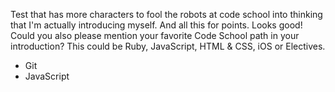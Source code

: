 Test that has more characters to fool the robots at code school into thinking that I'm actually introducing myself. And all this for points.
Looks good! Could you also please mention your favorite Code School path in your introduction? This could be Ruby, JavaScript, HTML & CSS, iOS or Electives.


* Git
* JavaScript
